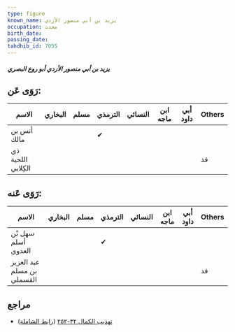 ```yaml
---
type: figure
known_name: يزيد بن أبي منصور الأزدي
occupation: محدث
birth_date:
passing_date:
tahdhib_id: 7055
---
```

##### يزيد بن أبي منصور الأزدي أبو روع البصري

## رَوَى عَن:
| الاسم              | البخاري | مسلم | الترمذي | النسائي | ابن ماجه | أبي داود | Others |
| ------------------ | ------- | ---- | ------- | ------- | -------- | -------- | ------ |
| أنس بن مالك        |         |      | ✔       |         |          |          |        |
| ذي اللحية الكِلابي |         |      |         |         |          |          | قد     |
## رَوَى عَنه:
| الاسم                      | البخاري | مسلم | الترمذي | النسائي | ابن ماجه | أبي داود | Others |
| -------------------------- | ------- | ---- | ------- | ------- | -------- | -------- | ------ |
| سهل بْن أسلم العدوي        |         |      | ✔       |         |          |          |        |
| عبد العزيز بن مسلم القسملي |         |      |         |         |          |          | قد     |
## مراجع
- [تهذيب الكمال ٣٢-٢٥٢](obsidian://open?vault=Tahdhib-al-Kamal&file=Figures/٧٠٥٥-يزيد%20بن%20أبي%20منصور%20الأزدي%20أبو%20روع%20البصري) ([رابط الشاملة](https://shamela.ws/book/3722/17366))
